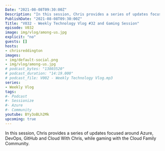 ```yaml
---
Date: "2021-08-08T09:30:00Z"
Description: "In this session, Chris provides a series of updates focused around Azure, DevOps, GitHub and Cloud With Chris, while gaming with the Cloud Family Community."
PublishDate: "2021-08-08T09:30:00Z"
Title: "V032 - Weekly Technology Vlog #32 and Gaming Session"
episode: V032
image: img/vlog/among-us.jpg
explicit: "no"
guests: []
hosts:
- chrisreddington
images:
- img/default-social.png
- img/vlog/among-us.jpg
# podcast_bytes: "13803520"
# podcast_duration: "14:19.000"
# podcast_file: V002 - Weekly Technology Vlog.mp3
series:
- Weekly Vlog
tags:
#- Podcast
#- Sessionize
#- Azure
#- Community
youtube: BYy3oBLh2Mk
upcoming: true
---
```

In this session, Chris provides a series of updates focused around Azure, DevOps, GitHub and Cloud With Chris, while gaming with the Cloud Family Community.
